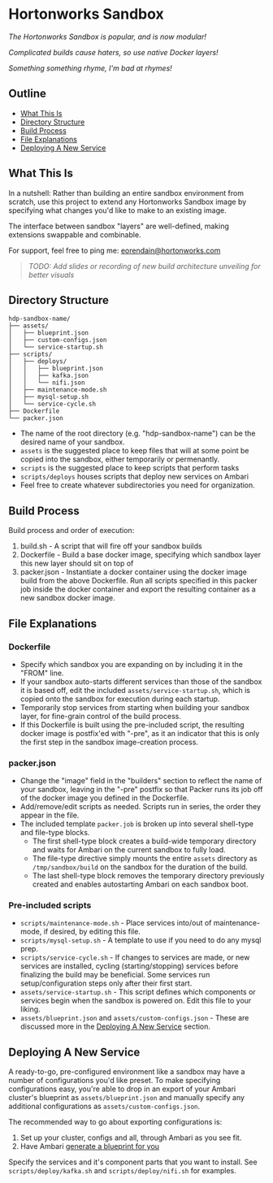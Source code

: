 # Hortonworks Sandbox

_The Hortonworks Sandbox is popular, and is now modular!_

_Complicated builds cause haters, so use native Docker layers!_

_Something something rhyme, I'm bad at rhymes!_

## Outline

-   [What This Is](#what-this-is)
-   [Directory Structure](#directory-structure)
-   [Build Process](#build-process)
-   [File Explanations](#file-explanations)
-   [Deploying A New Service](#deploying-a-new-service)


## What This Is

In a nutshell: Rather than building an entire sandbox environment from scratch, use this project to extend any Hortonworks Sandbox image by specifying what changes you'd like to make to an existing image.

The interface between sandbox "layers" are well-defined, making extensions swappable and combinable.

For support, feel free to ping me:
eorendain@hortonworks.com

> _TODO: Add slides or recording of new build architecture unveiling for better visuals_

## Directory Structure

```
hdp-sandbox-name/
├── assets/
│   ├── blueprint.json
│   ├── custom-configs.json
│   └── service-startup.sh
├── scripts/
│   ├── deploys/
│   │   ├── blueprint.json
│   │   ├── kafka.json
│   │   └── nifi.json
│   ├── maintenance-mode.sh
│   ├── mysql-setup.sh
│   └── service-cycle.sh
├── Dockerfile
└── packer.json
```

-   The name of the root directory (e.g. "hdp-sandbox-name") can be the desired name of your sandbox.
-   `assets` is the suggested place to keep files that will at some point be copied into the sandbox, either temporarily or permenantly.
-   `scripts` is the suggested place to keep scripts that perform tasks
-   `scripts/deploys` houses scripts that deploy new services on Ambari
-   Feel free to create whatever subdirectories you need for organization.

## Build Process

Build process and order of execution:
1.  build.sh - A script that will fire off your sandbox builds
2.  Dockerfile - Build a base docker image, specifying which sandbox layer this new layer should sit on top of
3.  packer.json - Instantiate a docker container using the docker image build from the above Dockerfile.  Run all scripts specified in this packer job inside the docker container and export the resulting container as a new sandbox docker image.

## File Explanations

### Dockerfile

-   Specify which sandbox you are expanding on by including it in the "FROM" line.
-   If your sandbox auto-starts different services than those of the sandbox it is based off, edit the included `assets/service-startup.sh`, which is copied onto the sandbox for execution during each startup.
-   Temporarily stop services from starting when building your sandbox layer, for fine-grain control of the build process.
-   If this Dockerfile is built using the pre-included script, the resulting docker image is postfix'ed with "-pre", as it an indicator that this is only the first step in the sandbox image-creation process.

### packer.json

-   Change the "image" field in the "builders" section to reflect the name of your sandbox, leaving in the "-pre" postfix so that Packer runs its job off of the docker image you defined in the Dockerfile.
-   Add/remove/edit scripts as needed.  Scripts run in series, the order they appear in the file.
-   The included template `packer.job` is broken up into several shell-type and file-type blocks.
    -   The first shell-type block creates a build-wide temporary directory and waits for Ambari on the current sandbox to fully load.
    -   The file-type directive simply mounts the entire `assets` directory as `/tmp/sandbox/build` on the sandbox for the duration of the build.
    -   The last shell-type block removes the temporary directory previously created and enables autostarting Ambari on each sandbox boot.

### Pre-included scripts

-   `scripts/maintenance-mode.sh` - Place services into/out of maintenance-mode, if desired, by editing this file.
-   `scripts/mysql-setup.sh` - A template to use if you need to do any mysql prep.
-   `scripts/service-cycle.sh` - If changes to services are made, or new services are installed, cycling (starting/stopping) services before finalizing the build may be beneficial.  Some services run setup/configuration steps only after their first start.
-   `assets/service-startup.sh` - This script defines which components or services begin when the sandbox is powered on.  Edit this file to your liking.
-   `assets/blueprint.json` and `assets/custom-configs.json` - These are discussed more in the [Deploying A New Service](#deploying-a-new-service) section.

## Deploying A New Service

A ready-to-go, pre-configured environment like a sandbox may have a number of configurations you'd like preset.  To make specifying configurations easy, you're able to drop in an export of your Ambari cluster's blueprint as `assets/blueprint.json` and manually specify any additional configurations as `assets/custom-configs.json`.

The recommended way to go about exporting configurations is:
1.  Set up your cluster, configs and all, through Ambari as you see fit.
2.  Have Ambari [generate a blueprint for you](https://cwiki.apache.org/confluence/display/AMBARI/Blueprints#Blueprints-Step1:CreateBlueprint)

Specify the services and it's component parts that you want to install.  See `scripts/deploy/kafka.sh` and `scripts/deploy/nifi.sh` for examples.
